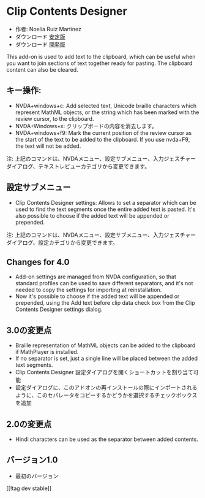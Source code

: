 # Clip Contents Designer #
*   作者: Noelia Ruiz Martínez
*   ダウンロード [安定版][1]
*   ダウンロード [開発版][2]

This add-on is used to add text to the clipboard, which can be useful when
you want to join sections of text together ready for pasting.  The clipboard
content can also be cleared.

## キー操作: ##
*   NVDA+windows+c: Add selected text, Unicode braille characters which
    represent MathML objects, or the string which has been marked with the
    review cursor, to the clipboard.
*   NVDA+Windows+x: クリップボードの内容を消去します。
*   NVDA+windows+f9: Mark the current position of the review cursor as the
    start of the text to be added to the clipboard.  If you use nvda+F9, the
    text will not be added.

注: 上記のコマンドは、NVDAメニュー、設定サブメニュー、入力ジェスチャーダイアログ、テキストレビューカテゴリから変更できます。

## 設定サブメニュー ##
*   Clip Contents Designer settings: Allows to set a separator which can be used to find the text segments once the entire added text is pasted.
It's also possible to choose if the added text will be appended or prepended.

注: 上記のコマンドは、NVDAメニュー、設定サブメニュー、入力ジェスチャーダイアログ、設定カテゴリから変更できます。

## Changes for 4.0 ##
*   Add-on settings are managed from NVDA configuration, so that standard
    profiles can be used to save different separators, and it's not needed
    to copy the settings for importing at reinstallation.
*   Now it's possible to choose if the added text will be appended or
    prepended, using the Add text before clip data check box from the Clip
    Contents Designer settings dialog.

## 3.0の変更点 ##
*   Braille representation of MathML objects can be added to the clipboard
    if MathPlayer is installed.
*   If no separator is set, just a single line will be placed between the
    added text segments.
*   Clip Contents Designer 設定ダイアログを開くショートカットを割り当て可能
*   設定ダイアログに、このアドオンの再インストールの際にインポートされるように、このセパレータをコピーするかどうかを選択するチェックボックスを追加

## 2.0の変更点 ##
*   Hindi characters can be used as the separator between added contents.

## バージョン1.0 ##
*   最初のバージョン

[[!tag dev stable]]

[1]: http://addons.nvda-project.org/files/get.php?file=ccd

[2]: http://addons.nvda-project.org/files/get.php?file=ccd-dev
